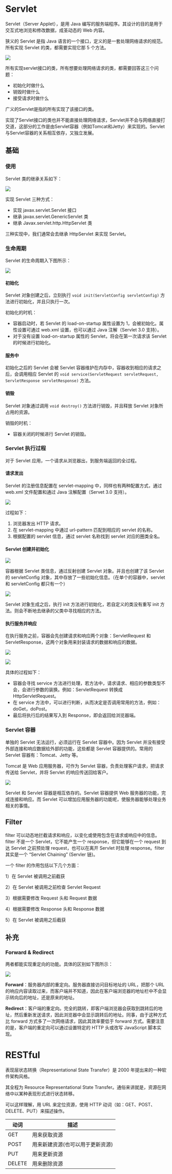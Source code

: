 # Servlet

Servlet（Server Applet），是用 Java 编写的服务端程序。其设计的目的是用于交互式地浏览和修改数据，成圣动态的 Web 内容。

狭义的 Servlet 是指 Java 语言的一个接口，定义的是一套处理网络请求的规范。所有实现 Servlet 的类，都需要实现它那 5 个方法。

![](../images/servlet_structure.png)

所有实现servlet接口的类，所有想要处理网络请求的类，都需要回答这三个问题：

- 初始化时做什么
- 销毁时做什么
- 接受请求时做什么

广义的Servlet是指的所有实现了该接口的类。

实现了Servlet接口的类也并不能直接处理网络请求，Servlet并不会与网络直接打交道，这部分的工作是由Servlet容器（例如Tomcat和Jetty）来实现的。Servlet与Servlet容器的关系相互依存，又独立发展。

## 基础

### 使用

Servlet 类的继承关系如下：

![](../images/servlet.png)

实现 Servlet 三种方式：

+ 实现 javax.servlet.Servlet 接口
+ 继承 javax.servlet.GenericServlet 类
+ 继承 Javax.servlet.http.HttpServlet 类

三种实现中，我们通常会去继承 HttpServlet 来实现 Servlet。

### 生命周期

Servlet 的生命周期入下图所示：

![](../images/servlet_lifecycle.png)

#### 初始化

Servlet 对象创建之后，立刻执行 `void init(ServletConfig servletConfig)` 方法进行初始化，并且只执行一次。

初始化的时机：

+ 容器启动时，若 Servlet 的 load-on-startup 属性设置为 1，会被初始化。属性设置可通过 web.xml 设置，也可以通过 Java 注解（Servlet 3.0 支持）。
+ 对于没有设置 load-on-startup 属性的 Servlet，将会在第一次请求该 Servlet 的时候进行初始化。

#### 服务中

初始化之后的 Servlet 会被 Servlet 容器维护在内存中，容器收到相应的请求之后，会调用相应 Servlet 的 `void service(ServletRequest servletRequest, ServletResponse servletResponse)` 方法。

#### 销毁

Servlet 对象通过调用 `void destroy()` 方法进行销毁，并且释放 Servlet 对象所占用的资源。

销毁的时机：

+ 容器关闭的时候进行 Servlet 的销毁。

### Servlet 执行过程

对于 Servlet 应用，一个请求从浏览器出，到服务端返回的全过程。

#### 请求发出

Servlet 的注册信息配置在 servlet-mapping 中，同样也有两种配置方式，通过 web.xml 文件配置和通过 Java 注解配置（Servet 3.0 支持）。

![](../images/servlet_process_1.png)

过程如下：

1. 浏览器发出 HTTP 请求。
2. 在 servlet-mapping 中通过 url-pattern 匹配到相应的 servlet 的名称。
3. 根据配置的 servlet 信息，通过 servlet 名称找到 servlet 对应的圈类全名。

#### Servlet 创建并初始化

![](../images/servlet_process_2.png)

容器根据 Servlet 类信息，通过反射创建 Servlet 对象。并且也创建了该 Servlet 的 servletConfig 对象，其中存放了一些初始化信息。（在单个的容器中，servlet 和 servletConfig 都只有一个）

![](../images/servlet_process_3.png)

Servlet 对象生成之后，执行 init 方法进行初始化，若自定义的类没有重写 init 方法。则会不断地去继承的父类中寻找相应的方法。

#### 执行服务并响应

在执行服务之前，容器会先创建请求和响应两个对象：ServletRequest 和 ServletResponse，这两个对象用来封装请求的数据和响应的数据。

![](../images/servlet_process_4.png)

![](../images/servlet_process_5.png)

具体的过程如下：

+ 容器会寻找 service 方法进行处理，若方法中，请求请求、相应的参数类型不会，会进行参数的装换。例如：ServletRequest 转换成 HttpServletRequest。
+ 在 service 方法中，可以进行判断，从而决定是否调用常用的方法，例如：doGet，doPost。
+ 最后将执行后的结果写入到 Response，即会返回给浏览器端。

### Servlet 容器

单独的 Servlet 无法运行，必须运行在 Servlet 容器中。因为 Servlet 并没有接受外部连接和响应数据给外部的功能，这些都是 Servlet 容器提供的。常用的 Servlet 容器有：Tomcat、Jetty 等。

Tomcat 是 Web 应用服务器，可作为 Servlet 容器，负责处理客户请求，把请求传送给 Servlet，并将 Servlet 的响应传送回给客户。

![](../images/servlet-tomcat.png)

Servlet 和 Servlet 容器是相互依存的。Servlet 容器提供 Web 服务器的功能，完成连接和响应。而 Servlet 可以增加应用服务器的功能呢，使服务器能够处理业务相关的事情。

## Filter

filter 可以动态地拦截请求和响应，以变化或使用包含在请求或响应中的信息。filter 不是一个 Servlet，它不能产生一个 response，但它能够在一个 request 到达 Servlet 之前预处理 request，也可以在离开 Servlet 时处理 response。filter 其实是一个 “Servlet Chaining” (Servler 链)。

一个 filter 的作用包括以下几个方面：

1）在 Servlet 被调用之前截获

2）在 Servlet 被调用之前检查 Servlet Request

3）根据需要修改 Request 头和 Request 数据

4）根据需要修改 Response 头和 Response 数据

5）在 Servlet 被调用之后截获

## 补充

### Forward & Redirect

两者都能实现重定向的功能。具体的区别如下图所示：

![](../images/forward&redirect.png)

**Forward**：服务器内部的重定向。服务器直接访问目标地址的 URL，把那个 URL 的响应内容读取过来，而客户端并不知道，因此在客户端浏览器的地址栏中不会显示转向后的地址，还是原来的地址。

**Redirect**：客户端的重定向。完全的跳转，即客户端浏览器会获取到跳转后的地址，然后重新发送请求，因此浏览器中会显示跳转后的地址。同事，由于这种方式比 forward 方式多了一次网络请求，因此其效率要低于 forward 方式。需要注意的是，客户端的重定向可以通过设置特定的 HTTP 头或改写 JavaScript 脚本实现。



# RESTful

表现层状态转换（Representational State Transfer）是 2000 年提出来的一种软件架构风格。

其全程为 Resource Representational State Transfer。通俗来讲就是，资源在网络中以某种表现形式进行状态转移。

可以这样理解，用 URL 来定位资源，使用 HTTP 动词（如：GET、POST、DELETE、PUT）来描述操作。

| 动词   | 描述                             |
| ------ | -------------------------------- |
| GET    | 用来获取资源                     |
| POST   | 用来新建资源(也可以用于更新资源) |
| PUT    | 用来更新资源                     |
| DELETE | 用来删除资源                     |

